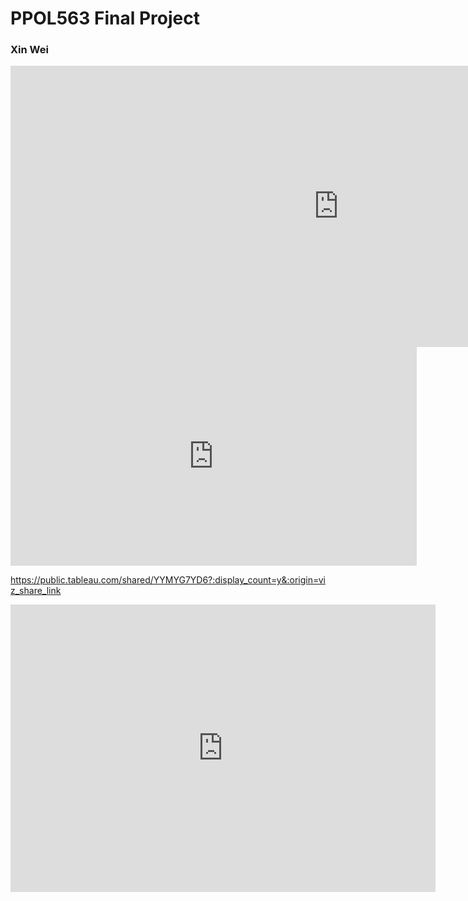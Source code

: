 # PPOL563 Final Project

### Xin Wei
         
<iframe seamless frameborder="0" src="https://public.tableau.com/views/Class_Tableau_Workbook_16084402257610/Heatmap?:language=zh-Hans&:retry=yes&:display_count=y&:showVizHome=no" width = '1050' height = '450'></iframe>



<iframe seamless frameborder="0" src="https://public.tableau.com/views/Class_Tableau_Workbook_16084402257610/Sheet2?:language=zh-Hans&:display_count=n&publish=no&:showVizHome=no" width = '650' height = '350'></iframe>

https://public.tableau.com/shared/YYMYG7YD6?:display_count=y&:origin=viz_share_link

<iframe seamless frameborder="0" src="https://public.tableau.com/shared/YYMYG7YD6?:display_count=y&:showVizHome=no" width = '680' height = '460' scrolling='No'></iframe>

